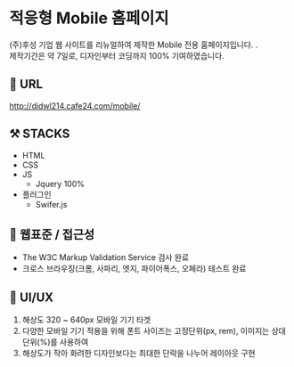 # 적응형 Mobile 홈페이지
(주)후성 기업 웹 사이트를 리뉴얼하여 제작한 Mobile 전용 홈페이지입니다. .<br>
제작기간은 약 7일로, 디자인부터 코딩까지 100% 기여하였습니다.<br>

## 🔗 URL
http://didwl214.cafe24.com/mobile/

## ⚒️ STACKS
* HTML
* CSS
* JS
  + Jquery 100%
* 플러그인
  + Swifer.js

## 🔎 웹표준 / 접근성
* The W3C Markup Validation Service 검사 완료
* 크로스 브라우징(크롬, 사파리, 엣지, 파이어폭스, 오페라) 테스트 완료

## 🌈 UI/UX
1. 해상도 320 ~ 640px 모바일 기기 타겟
2. 다양한 모바일 기기 적용을 위해 폰트 사이즈는 고정단위(px, rem), 이미지는 상대단위(%)를 사용하여
3. 해상도가 작아 화려한 디자인보다는 최대한 단락을 나누어 레이아웃 구현
